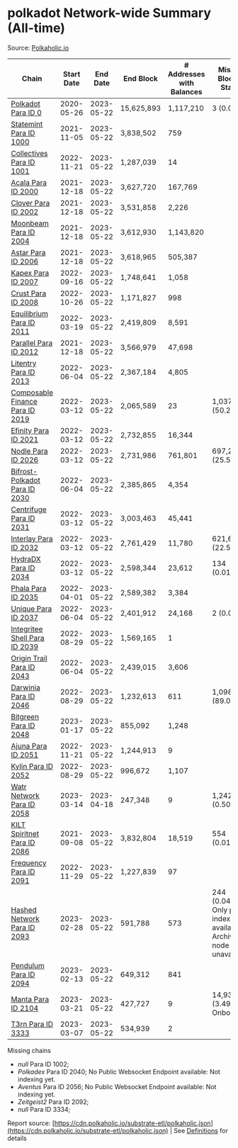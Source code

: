 # polkadot Network-wide Summary (All-time)

Source: [Polkaholic.io](https://polkaholic.io)


| Chain            | Start Date | End Date | End Block | # Addresses with Balances | Missing Blocks / Status |
| ---------------- | ---------- | ---------| --------- | ------------------------- | ----------------------- |
| [Polkadot Para ID 0](/polkadot/0-polkadot) | 2020-05-26 | 2023-05-22 | 15,625,893 |  1,117,210 | 3 (0.00%)  |
| [Statemint Para ID 1000](/polkadot/1000-statemint) | 2021-11-05 | 2023-05-22 | 3,838,502 |  759 |    |
| [Collectives Para ID 1001](/polkadot/1001-collectives) | 2022-11-21 | 2023-05-22 | 1,287,039 |  14 |    |
| [Acala Para ID 2000](/polkadot/2000-acala) | 2021-12-18 | 2023-05-22 | 3,627,720 |  167,769 |    |
| [Clover Para ID 2002](/polkadot/2002-clover) | 2021-12-18 | 2023-05-22 | 3,531,858 |  2,226 |    |
| [Moonbeam Para ID 2004](/polkadot/2004-moonbeam) | 2021-12-18 | 2023-05-22 | 3,612,930 |  1,143,820 |    |
| [Astar Para ID 2006](/polkadot/2006-astar) | 2021-12-18 | 2023-05-22 | 3,618,965 |  505,387 |    |
| [Kapex Para ID 2007](/polkadot/2007-kapex) | 2022-09-16 | 2023-05-22 | 1,748,641 |  1,058 |    |
| [Crust Para ID 2008](/polkadot/2008-crust) | 2022-10-26 | 2023-05-22 | 1,171,827 |  998 |    |
| [Equilibrium Para ID 2011](/polkadot/2011-equilibrium) | 2022-03-19 | 2023-05-22 | 2,419,809 |  8,591 |    |
| [Parallel Para ID 2012](/polkadot/2012-parallel) | 2021-12-18 | 2023-05-22 | 3,566,979 |  47,698 |    |
| [Litentry Para ID 2013](/polkadot/2013-litentry) | 2022-06-04 | 2023-05-22 | 2,367,184 |  4,805 |    |
| [Composable Finance Para ID 2019](/polkadot/2019-composable) | 2022-03-12 | 2023-05-22 | 2,065,589 |  23 | 1,037,575 (50.23%)  |
| [Efinity Para ID 2021](/polkadot/2021-efinity) | 2022-03-12 | 2023-05-22 | 2,732,855 |  16,344 |    |
| [Nodle Para ID 2026](/polkadot/2026-nodle) | 2022-03-12 | 2023-05-22 | 2,731,986 |  761,801 | 697,249 (25.52%)  |
| [Bifrost-Polkadot Para ID 2030](/polkadot/2030-bifrost-dot) | 2022-06-04 | 2023-05-22 | 2,385,865 |  4,354 |    |
| [Centrifuge Para ID 2031](/polkadot/2031-centrifuge) | 2022-03-12 | 2023-05-22 | 3,003,463 |  45,441 |    |
| [Interlay Para ID 2032](/polkadot/2032-interlay) | 2022-03-12 | 2023-05-22 | 2,761,429 |  11,780 | 621,626 (22.51%)  |
| [HydraDX Para ID 2034](/polkadot/2034-hydradx) | 2022-03-12 | 2023-05-22 | 2,598,344 |  23,612 | 134 (0.01%)  |
| [Phala Para ID 2035](/polkadot/2035-phala) | 2022-04-01 | 2023-05-22 | 2,589,382 |  3,384 |    |
| [Unique Para ID 2037](/polkadot/2037-unique) | 2022-06-04 | 2023-05-22 | 2,401,912 |  24,168 | 2 (0.00%)  |
| [Integritee Shell Para ID 2039](/polkadot/2039-integritee-shell) | 2022-08-29 | 2023-05-22 | 1,569,165 |  1 |    |
| [Origin Trail Para ID 2043](/polkadot/2043-origintrail) | 2022-06-04 | 2023-05-22 | 2,439,015 |  3,606 |    |
| [Darwinia Para ID 2046](/polkadot/2046-darwinia) | 2022-08-29 | 2023-05-22 | 1,232,613 |  611 | 1,098,047 (89.08%)  |
| [Bitgreen Para ID 2048](/polkadot/2048-bitgreen) | 2023-01-17 | 2023-05-22 | 855,092 |  1,248 |    |
| [Ajuna Para ID 2051](/polkadot/2051-ajuna) | 2022-11-21 | 2023-05-22 | 1,244,913 |  9 |    |
| [Kylin Para ID 2052](/polkadot/2052-kylin) | 2022-08-29 | 2023-05-22 | 996,672 |  1,107 |    |
| [Watr Network Para ID 2058](/polkadot/2058-watr) | 2023-03-14 | 2023-04-18 | 247,348 |  9 | 1,242 (0.50%)  |
| [KILT Spiritnet Para ID 2086](/polkadot/2086-kilt) | 2021-09-08 | 2023-05-22 | 3,832,804 |  18,519 | 554 (0.01%)  |
| [Frequency Para ID 2091](/polkadot/2091-frequency) | 2022-11-29 | 2023-05-22 | 1,227,839 |  97 |    |
| [Hashed Network Para ID 2093](/polkadot/2093-hashed) | 2023-02-28 | 2023-05-22 | 591,788 |  573 | 244 (0.04%) Only partial index available: Archive node unavailable |
| [Pendulum Para ID 2094](/polkadot/2094-pendulum) | 2023-02-13 | 2023-05-22 | 649,312 |  841 |    |
| [Manta Para ID 2104](/polkadot/2104-manta) | 2023-03-21 | 2023-05-22 | 427,727 |  9 | 14,931 (3.49%) Onboarding |
| [T3rn Para ID 3333](/polkadot/3333-t3rn) | 2023-03-07 | 2023-05-22 | 534,939 |  2 |    |

Missing chains


* *null* Para ID 1002; 
* *Polkadex* Para ID 2040; No Public Websocket Endpoint available: Not indexing yet.
* *Aventus* Para ID 2056; No Public Websocket Endpoint available: Not indexing yet.
* *Zeitgeist2* Para ID 2092; 
* *null* Para ID 3334; 

Report source: [https://cdn.polkaholic.io/substrate-etl/polkaholic.json](https://cdn.polkaholic.io/substrate-etl/polkaholic.json) | See [Definitions](/DEFINITIONS.md) for details
